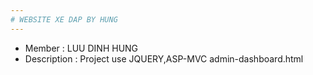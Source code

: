 ```yaml
---
# WEBSITE XE DAP BY HUNG
---
```

* Member : LUU DINH HUNG
* Description : Project use JQUERY,ASP-MVC 
admin-dashboard.html
